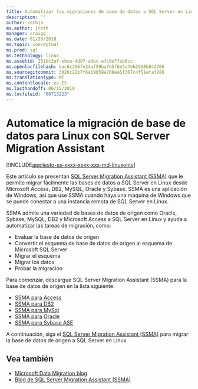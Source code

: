 ```yaml
---
title: Automatizar las migraciones de base de datos a SQL Server en Linux | Microsoft Docs
description: ''
author: rothja
ms.author: jroth
manager: craigg
ms.date: 01/30/2018
ms.topic: conceptual
ms.prod: sql
ms.technology: linux
ms.assetid: 251bc3af-ebce-4d97-adec-afc0e7fab6cc
ms.openlocfilehash: eac6c206fe34af59ba7e5f6e5a7eb2508b842766
ms.sourcegitcommit: 3026c22b7fba19059a769ea5f367c4f51efaf286
ms.translationtype: MT
ms.contentlocale: es-ES
ms.lasthandoff: 06/15/2019
ms.locfileid: "66713223"
---
```

# <a name="automate-database-migration-to-linux-with-the-sql-server-migration-assistant"></a>Automatice la migración de base de datos para Linux con SQL Server Migration Assistant

[!INCLUDE[appliesto-ss-xxxx-xxxx-xxx-md-linuxonly](../includes/appliesto-ss-xxxx-xxxx-xxx-md-linuxonly.md)]

Este artículo se presentan [SQL Server Migration Assistant (SSMA)](https://msdn.microsoft.com/library/mt613434.aspx) que le permite migrar fácilmente las bases de datos a SQL Server en Linux desde Microsoft Access, DB2, MySQL, Oracle y Sybase. SSMA es una aplicación de Windows, así que use SSMA cuando haya una máquina de Windows que se puede conectar a una instancia remota de SQL Server en Linux. 

SSMA admite una variedad de bases de datos de origen como Oracle, Sybase, MySQL, DB2 y Microsoft Access a SQL Server en Linux y ayuda a automatizar las tareas de migración, como:

- Evaluar la base de datos de origen
- Convertir el esquema de base de datos de origen al esquema de Microsoft SQL Server
- Migrar el esquema
- Migrar los datos
- Probar la migración

Para comenzar, descargue SQL Server Migration Assistant (SSMA) para la base de datos de origen en la lista siguiente:
- [SSMA para Access](https://aka.ms/ssmaforaccess)
- [SSMA para DB2](https://aka.ms/ssmafordb2)
- [SSMA para MySql](https://aka.ms/ssmaformysql) 
- [SSMA para Oracle](https://aka.ms/ssmafororacle)
- [SSMA para Sybase ASE](https://aka.ms/ssmaforsybase) 

A continuación, siga el [SQL Server Migration Assistant (SSMA)](https://msdn.microsoft.com/library/mt613434.aspx) para migrar la base de datos de origen a SQL Server en Linux.

## <a name="see-also"></a>Vea también
- [Microsoft Data Migration blog](https://blogs.msdn.microsoft.com/datamigration)
- [Blog de SQL Server Migration Assistant (SSMA)](https://blogs.msdn.microsoft.com/ssma/)

